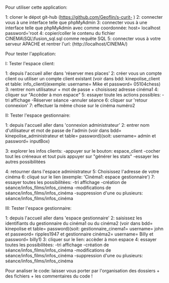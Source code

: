 Pour utiliser cette application:

1: cloner le dépot git-hub (https://github.com/Geoflin/s-curit- )
2: connecter vous à une interface telle que phpMyAdmin
3: connecter vous à une interface telle que phpMyAdmin avec comme coordonnée: 
host= localhost
password='root
4: copier/coller le contenu du fichier CINEMA\SQL\fusion_sql.sql comme requête SQL
5: connecter vous à votre serveur APACHE et rentrer l'url: (http://localhost/CINEMA/)



Pour tester l'application:



I: Tester l'espace client:

1: depuis l'accueil aller dans 'réserver mes places'
2: créer vous un compte client ou utiliser un compte client existant (voir dans bdd: kinepolise_client et table: info_client)(exemple: username= Mike et password= 05104chess)
3: rentrer nom utilisateur + mot de passe + choisissez adresse cinéma1
4: cliquer sur "Accèder à mon espace"
5: essayer toute les actions possibles:
-tri affichage
-Réserver séance
-annuler séance
6: cliquer sur 'retour connexion'
7: effectuer la même chose sur le cinéma numéro2


II: Tester l'espace gestionnaire:

1: depuis l'accueil aller dans 'connexion administrateur'
2: entrer nom d'utilisateur et mot de passe de l'admin (voir dans bdd= kinepolise_administrateur et table= password)(soit: username= admin et password= inputBox)

3: explorer les infos clients:
-appuyer sur le bouton: espace_client 
-cocher tout les créneaux et tout puis appuyer sur "générer les stats"
-essayer les autres possibilitées

4: retourner dans l'espace administrateur
5: Choisissez l'adresse de votre cinéma
6: cliqué sur le lien (exemple: 'Cinéma1: espace gestionnaire')
7: essayer toutes les possibilitées: 
-tri affichage
-création de séance/infos_films/infos_cinéma
-modifications de séance/infos_films/infos_cinéma
-suppression d'une ou plusieurs: séance/infos_films/infos_cinéma


III: Tester l'espace gestionnaire:

1: depuis l'accueil aller dans 'espace gestionnaire'
2: saisissez les identifiants du gestionnaire du cinéma1 ou du cinéma2 (voir dans bdd= kinepolise et table= password)(soit: gestionnaire_cinema1= username= john et password= ripples1947 et gestionnaire cinéma2= username= Billy et  password= billy1)
3: cliquer sur le lien: accèder à mon espace
4: essayer toutes les possibilitées: 
-tri affichage
-création de séance/infos_films/infos_cinéma
-modifications de séance/infos_films/infos_cinéma
-suppression d'une ou plusieurs: séance/infos_films/infos_cinéma



Pour analiser le code: 
laisser vous porter par l'organisation des dossiers + des fichiers + les commentaires du code !